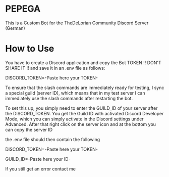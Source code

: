 # PEPEGA
This is a Custom Bot for the TheDeLorian Community Discord Server (German)

# How to Use
You have to create a Discord application and copy the Bot TOKEN !! DON'T SHARE IT !! and save it in an .env file as follows:

DISCORD_TOKEN=-Paste here your TOKEN-

To ensure that the slash commands are immediately ready for testing, I sync a special guild (server ID), 
which means that in my test server I can immediately use the slash commands after restarting the bot.

To set this up, you simply need to enter the GUILD_ID of your server after the DISCORD_TOKEN.
You get the Guild ID with activated Discord Developer Mode, which you can simply activate in the Discord settings under Advanced.
After that right click on the server icon and at the bottom you can copy the server ID

the .env file should then contain the following

DISCORD_TOKEN=-Paste here your TOKEN-

GUILD_ID=-Paste here your ID-

If you still get an error contact me
